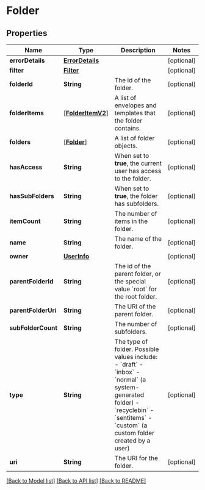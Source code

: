 # Folder

## Properties
Name | Type | Description | Notes
------------ | ------------- | ------------- | -------------
**errorDetails** | [**ErrorDetails**](ErrorDetails.md) |  | [optional] 
**filter** | [**Filter**](Filter.md) |  | [optional] 
**folderId** | **String** | The id of the folder. | [optional] 
**folderItems** | [[**FolderItemV2**](FolderItemV2.md)] | A list of envelopes and templates that the folder contains. | [optional] 
**folders** | [[**Folder**](Folder.md)] | A list of folder objects. | [optional] 
**hasAccess** | **String** | When set to **true**, the current user has access to the folder. | [optional] 
**hasSubFolders** | **String** | When set to **true**, the folder has subfolders. | [optional] 
**itemCount** | **String** | The number of items in the folder. | [optional] 
**name** | **String** | The name of the folder. | [optional] 
**owner** | [**UserInfo**](UserInfo.md) |  | [optional] 
**parentFolderId** | **String** | The id of the parent folder, or the special value &#x60;root&#x60; for the root folder. | [optional] 
**parentFolderUri** | **String** | The URI of the parent folder. | [optional] 
**subFolderCount** | **String** | The number of subfolders. | [optional] 
**type** | **String** | The type of folder. Possible values include:  - &#x60;draft&#x60; - &#x60;inbox&#x60; - &#x60;normal&#x60; (a system-generated folder) - &#x60;recyclebin&#x60; - &#x60;sentitems&#x60; - &#x60;custom&#x60; (a custom folder created by a user) | [optional] 
**uri** | **String** | The URI for the folder. | [optional] 

[[Back to Model list]](../README.md#documentation-for-models) [[Back to API list]](../README.md#documentation-for-api-endpoints) [[Back to README]](../README.md)


